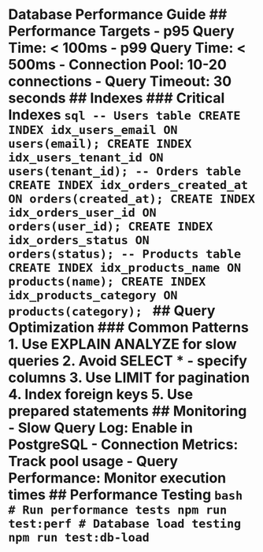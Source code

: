 # Database Performance Guide ## Performance Targets - **p95 Query Time**: < 100ms - **p99 Query Time**: < 500ms - **Connection Pool**: 10-20 connections - **Query Timeout**: 30 seconds ## Indexes ### Critical Indexes ```sql -- Users table CREATE INDEX idx_users_email ON users(email); CREATE INDEX idx_users_tenant_id ON users(tenant_id); -- Orders table CREATE INDEX idx_orders_created_at ON orders(created_at); CREATE INDEX idx_orders_user_id ON orders(user_id); CREATE INDEX idx_orders_status ON orders(status); -- Products table CREATE INDEX idx_products_name ON products(name); CREATE INDEX idx_products_category ON products(category); ``` ## Query Optimization ### Common Patterns 1. **Use EXPLAIN ANALYZE** for slow queries 2. **Avoid SELECT \*** - specify columns 3. **Use LIMIT** for pagination 4. **Index foreign keys** 5. **Use prepared statements** ## Monitoring - **Slow Query Log**: Enable in PostgreSQL - **Connection Metrics**: Track pool usage - **Query Performance**: Monitor execution times ## Performance Testing ```bash # Run performance tests npm run test:perf # Database load testing npm run test:db-load ```